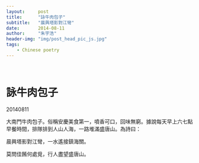 ```yaml
---
layout:     post
title:      "詠牛肉包子"
subtitle:   "晨興塔影對江彎"
date:       2014-08-11
author:     "朱宇浩"
header-img: "img/post_head_pic_js.jpg"
tags:
    - Chinese poetry
---
```


​
# 詠牛肉包子
20140811

大南門牛肉包子。俗稱安慶美食第一，噴香可口，回味無窮。據說每天早上六七點早餐時間，排隊排到人山人海，一路堆滿盛唐山。為詩曰：

晨興塔影對江彎，一水遙接鎮海關。

莫問佳餚何處覓，行人盡望盛唐山。